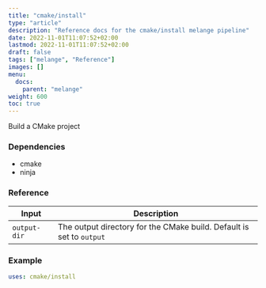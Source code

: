 ```yaml
---
title: "cmake/install"
type: "article"
description: "Reference docs for the cmake/install melange pipeline"
date: 2022-11-01T11:07:52+02:00
lastmod: 2022-11-01T11:07:52+02:00
draft: false
tags: ["melange", "Reference"]
images: []
menu:
  docs:
    parent: "melange"
weight: 600
toc: true
---
```



Build a CMake project

### Dependencies
- cmake
- ninja


### Reference
| Input        | Description                                                          |
|--------------|----------------------------------------------------------------------|
| `output-dir` | The output directory for the CMake build. Default is set to `output` |


### Example
```yaml
uses: cmake/install

```
